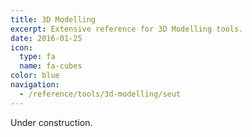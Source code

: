 ```yaml
---
title: 3D Modelling
excerpt: Extensive reference for 3D Modelling tools.
date: 2016-01-25
icon:
  type: fa
  name: fa-cubes
color: blue
navigation:
  - /reference/tools/3d-modelling/seut
---
```


Under construction.